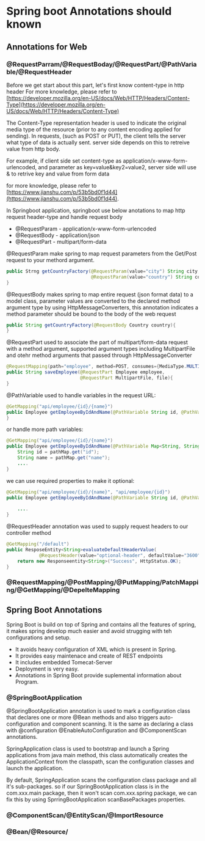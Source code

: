 # Spring boot Annotations should known

## Annotations for Web

### @RequestParram/@RequestBoday/@RequestPart/@PathVariable/@RequestHeader
Before we get start about this part, let's first know content-type in http header
For more knowledge, please refer to [https://developer.mozilla.org/en-US/docs/Web/HTTP/Headers/Content-Type](https://developer.mozilla.org/en-US/docs/Web/HTTP/Headers/Content-Type)

The Content-Type representation header is used to indicate the original media type of the resource (prior to any content encoding applied for sending).
In requests, (such as POST or PUT), the client tells the server what type of data is actually sent. server side depends on this to retreive value from http body.

For example, if client side set content-type as application/x-www-form-urlencoded, and parameter as key=value&key2=value2, server side will use & to retrive key and value from form data

for more knowledge, please refer to [https://www.jianshu.com/p/53b5bd0f1d44](https://www.jianshu.com/p/53b5bd0f1d44).

In Springboot application, springboot use below anotations to map http request header-type and handle request body
* @RequestParam - application/x-www-form-urlencoded
* @RequestBody - application/json
* @RequestPart - multipart/form-data

@RequestParam make spring to map request parameters from the Get/Post request to your methord argument.
```java
public Strng getCountryFactory(@RequestParam(value="city") String city,
                               @RequestParam(value="country") String country){
}
```

@RequestBody makes spring to map entire request (json format data) to a model class, parameter values are converted to the declared method argument type by using HttpMessageConverters, this annotation indicates a method parameter should be bound to the body of the web request
```java
public String getCountryFactory(@RequestBody Country country){
}
```

@RequestPart used to associate the part of multipart/form-data request with a method argument, supported argument types including MultipartFile and otehr method arguments that passed through HttpMessageConverter

```java
@RequestMapping(path="employee", method=POST, consumes={MediaType.MULTIPART_FORM_DATE_VALUE})
public String saveEmployee(@RequestPart Employee employee, 
                           @RequestPart MultipartFile, file){
}
```

@PathVariable used to handle variables in the request URL:

```java
@GetMapping("api/employee/{id}/{name}")
public Employee getEmployeeByIdAndName(@PathVariable String id, @PathVariable String name){
}
```
or handle more path variables:

```java
@GetMapping("api/employee/{id}/{name}")
public Employee getEmployeeByIdAndName(@PathVariable Map<String, String> pathMap){
    String id = pathMap.get("id");
    String name = pathMap.get("name");
    ....
}
```
we can use required properties to make it optional:
```java
@GetMapping("api/employee/{id}/{name}", "api/employee/{id}")
public Employee getEmployeeByIdAndName(@PathVariable String id, @PathVariable(required=false) String name){
   
    ....
}
```
@RequestHeader annotation was used to supply request headers to our controller method

```java
@GetMapping("/default")
public ResposeEntity<String>evaluateDefaultHeaderValue(
            @RequestHeader(value="optional-header", defaultValue="3600") int optionalHeader){
    return new Responseentity<String>("Success", HttpStatus.OK);
}
```
### @RequestMapping/@PostMapping/@PutMapping/PatchMapping/@GetMapping/@DepelteMapping

## Spring Boot Annotations
Spring Boot is build on top of Spring and contains all the features of spring, it makes spring develop much  easier and avoid strugging with teh configurations and setup.
* It avoids heavy configuration of XML which is present in Spring.
* It provides easy maintenace and create of REST endpoints
* It includes embedded Tomecat-Server
* Deployment is very easy.
* Annotations in Spring Boot provide suplemental information about Program.

### @SpringBootApplication
@SpringBootApplication annotation is used to mark a configuration class that declares one or more @Bean methods and also triggers auto-configuration and component scanning.
It is the same as declaring a class with @configuration @EnableAutoConfiguration and @ComponentScan annotations.

SpringApplication class is used to bootstrap and launch a Spring applications from java main method, this class automatically creates the ApplicationContext from the classpath, scan the configuration classes and launch the application.

By default, SpringApplication scans the configuration class package and all it's sub-packages. so if our SpringBootApplication class is in the com.xxx.main package, then it won't scan com.xxx.spring package, we can fix this by using SprringBootApplication scanBasePackages properties.
### @ComponentScan/@EntityScan/@ImportResource
### @Bean/@Resource/



